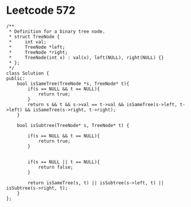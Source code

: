 # Leetcode 572
    /**
     * Definition for a binary tree node.
     * struct TreeNode {
     *     int val;
     *     TreeNode *left;
     *     TreeNode *right;
     *     TreeNode(int x) : val(x), left(NULL), right(NULL) {}
     * };
     */
    class Solution {
    public:
        bool isSameTree(TreeNode *s, TreeNode* t){
            if(s == NULL && t == NULL){
                return true;
            }
            return s && t && s->val == t->val && isSameTree(s->left, t->left) && isSameTree(s->right, t->right);
        }

        bool isSubtree(TreeNode* s, TreeNode* t) {

            if(s == NULL && t == NULL){
                return true;
            }


            if(s == NULL || t == NULL){
                return false;
            }

            return isSameTree(s, t) || isSubtree(s->left, t) || isSubtree(s->right, t);
        }
    };

